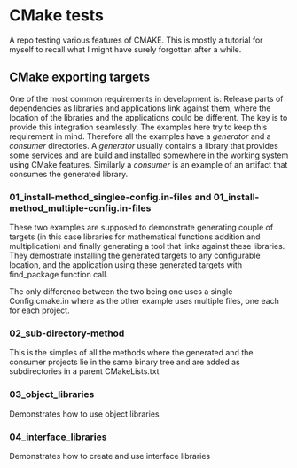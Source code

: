 # CMake tests
A repo testing various features of CMAKE. This is mostly a tutorial for myself to recall what I might have surely forgotten after a while. 

## CMake exporting targets
One of the most common requirements in development is: Release parts of dependencies as libraries and applications link against them, where the location of the libraries and the applications could be different. The key is to provide this integration seamlessly. The examples here try to keep this requirement in mind. Therefore all the examples have a *generator* and a *consumer* directories. A *generator* usually contains a library that provides some services and are build and installed somewhere in the working system using CMake features. Similarly a *consumer* is an example of an artifact that consumes the generated library. 

### 01_install-method_singlee-config.in-files and 01_install-method_multiple-config.in-files
These two examples are supposed to demonstrate generating couple of targets (in this case libraries for mathematical functions addition and multiplication) and finally generating a tool that links against these libraries. They demostrate installing the generated targets to any configurable location, and the application using these generated targets with find_package function call.

The only difference between the two being one uses a single Config.cmake.in where as the other example uses multiple files, one each for each project. 

### 02_sub-directory-method
This is the simples of all the methods where the generated and the consumer projects lie in the same binary tree and are added as subdirectories in a parent CMakeLists.txt

### 03_object_libraries
Demonstrates how to use object libraries

### 04_interface_libraries
Demonstrates how to create and use interface libraries